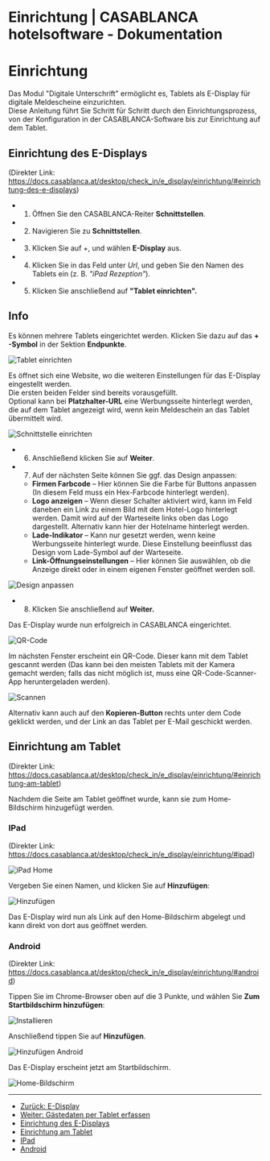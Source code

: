 # Einrichtung | CASABLANCA hotelsoftware - Dokumentation

# Einrichtung

Das Modul "Digitale Unterschrift" ermöglicht es, Tablets als E-Display für digitale Meldescheine einzurichten.  
Diese Anleitung führt Sie Schritt für Schritt durch den Einrichtungsprozess, von der Konfiguration in der CASABLANCA-Software bis zur Einrichtung auf dem Tablet.

## Einrichtung des E-Displays
(Direkter Link: https://docs.casablanca.at/desktop/check_in/e_display/einrichtung/#einrichtung-des-e-displays)

* 1. Öffnen Sie den CASABLANCA-Reiter **Schnittstellen**.
* 2. Navigieren Sie zu **Schnittstellen**.
* 3. Klicken Sie auf +, und wählen **E-Display** aus.
* 4. Klicken Sie in das Feld unter *Url*, und geben Sie den Namen des Tablets ein (z. B. *"iPad Rezeption"*).
* 5. Klicken Sie anschließend auf **"Tablet einrichten".**

## Info

Es können mehrere Tablets eingerichtet werden. Klicken Sie dazu auf das **+ -Symbol** in der Sektion **Endpunkte**.

![Tablet einrichten](https://docs.casablanca.at/assets/images/tablet_einrichten-17c96494ce02936a3883507299f96600.png)

Es öffnet sich eine Website, wo die weiteren Einstellungen für das E-Display eingestellt werden.  
Die ersten beiden Felder sind bereits vorausgefüllt.  
Optional kann bei **Platzhalter-URL** eine Werbungsseite hinterlegt werden, die auf dem Tablet angezeigt wird, wenn kein Meldeschein an das Tablet übermittelt wird.

![Schnittstelle einrichten](https://docs.casablanca.at/assets/images/schnittstelle_einrichten-dde69400f140cb2921bb4b96485c01a9.png)

* 6. Anschließend klicken Sie auf **Weiter**.
* 7. Auf der nächsten Seite können Sie ggf. das Design anpassen:
  * **Firmen Farbcode** – Hier können Sie die Farbe für Buttons anpassen (In diesem Feld muss ein Hex-Farbcode hinterlegt werden).
  * **Logo anzeigen** – Wenn dieser Schalter aktiviert wird, kann im Feld daneben ein Link zu einem Bild mit dem Hotel-Logo hinterlegt werden. Damit wird auf der Warteseite links oben das Logo dargestellt. Alternativ kann hier der Hotelname hinterlegt werden.
  * **Lade-Indikator** – Kann nur gesetzt werden, wenn keine Werbungsseite hinterlegt wurde. Diese Einstellung beeinflusst das Design vom Lade-Symbol auf der Warteseite.
  * **Link-Öffnungseinstellungen** – Hier können Sie auswählen, ob die Anzeige direkt oder in einem eigenen Fenster geöffnet werden soll.

![Design anpassen](https://docs.casablanca.at/assets/images/design_anpassen-0d5f5a3f2d2594d64164d041c87a2a55.png)

* 8. Klicken Sie anschließend auf **Weiter.**

Das E-Display wurde nun erfolgreich in CASABLANCA eingerichtet.

![QR-Code](https://docs.casablanca.at/assets/images/qr_code-572dd6a6189e53f8e7822cf67b15f660.png)

Im nächsten Fenster erscheint ein QR-Code. Dieser kann mit dem Tablet gescannt werden (Das kann bei den meisten Tablets mit der Kamera gemacht werden; falls das nicht möglich ist, muss eine QR-Code-Scanner-App heruntergeladen werden).

![Scannen](https://docs.casablanca.at/assets/images/scannen-375843042673c83a4dcc83773d5ebc42.png)

Alternativ kann auch auf den **Kopieren-Button** rechts unter dem Code geklickt werden, und der Link an das Tablet per E-Mail geschickt werden.

## Einrichtung am Tablet
(Direkter Link: https://docs.casablanca.at/desktop/check_in/e_display/einrichtung/#einrichtung-am-tablet)

Nachdem die Seite am Tablet geöffnet wurde, kann sie zum Home-Bildschirm hinzugefügt werden.

### IPad
(Direkter Link: https://docs.casablanca.at/desktop/check_in/e_display/einrichtung/#ipad)

![iPad Home](https://docs.casablanca.at/assets/images/ipad_home-f073427bb390f7afd31e933ced21a32b.png)

Vergeben Sie einen Namen, und klicken Sie auf **Hinzufügen**:

![Hinzufügen](https://docs.casablanca.at/assets/images/hinzufuegen-c5db6ca62fa63b320c1dce34f6a32094.png)

Das E-Display wird nun als Link auf den Home-Bildschirm abgelegt und kann direkt von dort aus geöffnet werden.

### Android
(Direkter Link: https://docs.casablanca.at/desktop/check_in/e_display/einrichtung/#android)

Tippen Sie im Chrome-Browser oben auf die 3 Punkte, und wählen Sie **Zum Startbildschirm hinzufügen**:

![Installieren](https://docs.casablanca.at/assets/images/installieren-da1119771ef05ad1ef4a38b418dba0f4.png)

Anschließend tippen Sie auf **Hinzufügen**.

![Hinzufügen Android](https://docs.casablanca.at/assets/images/Hinzufügen-67c85c3cfcf3e5922c867c0ba8faa23a.png)

Das E-Display erscheint jetzt am Startbildschirm.

![Home-Bildschirm](https://docs.casablanca.at/assets/images/home_bildschirm-4ac53943460f183dff26da697b1698a3.png)

---

* [Zurück: E-Display](https://docs.casablanca.at/desktop/check_in/e_display/)
* [Weiter: Gästedaten per Tablet erfassen](https://docs.casablanca.at/desktop/check_in/e_display/pre_check_in)
* [Einrichtung des E-Displays](https://docs.casablanca.at/desktop/check_in/e_display/einrichtung/#einrichtung-des-e-displays)
* [Einrichtung am Tablet](https://docs.casablanca.at/desktop/check_in/e_display/einrichtung/#einrichtung-am-tablet)
* [IPad](https://docs.casablanca.at/desktop/check_in/e_display/einrichtung/#ipad)
* [Android](https://docs.casablanca.at/desktop/check_in/e_display/einrichtung/#android)